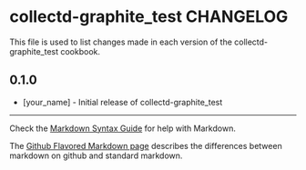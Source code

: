 collectd-graphite_test CHANGELOG
================================

This file is used to list changes made in each version of the collectd-graphite_test cookbook.

0.1.0
-----
- [your_name] - Initial release of collectd-graphite_test

- - -
Check the [Markdown Syntax Guide](http://daringfireball.net/projects/markdown/syntax) for help with Markdown.

The [Github Flavored Markdown page](http://github.github.com/github-flavored-markdown/) describes the differences between markdown on github and standard markdown.
